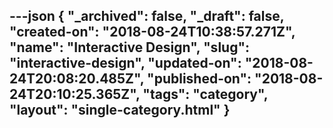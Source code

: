 ---json
{
  "_archived": false,
  "_draft": false,
  "created-on": "2018-08-24T10:38:57.271Z",
  "name": "Interactive Design",
  "slug": "interactive-design",
  "updated-on": "2018-08-24T20:08:20.485Z",
  "published-on": "2018-08-24T20:10:25.365Z",
  "tags": "category",
  "layout": "single-category.html"
}
---


